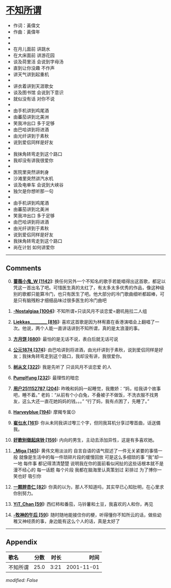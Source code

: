 # [不知所谓](https://music.163.com/song?id=67317)

* 作词：黃偉文
* 作曲：黃偉年
*
*
* 在月儿面前 讲跳水
* 在大床面前 讲游花园
* 谈及荷里活 会说到字母汤
* 直到让你没趣 不作声
* 讲天气讲到起重机
* 
* 讲衣着讲到天涯歌女
* 谈及图书馆 会说到下意识
* 就似没有话 对你不说
* 
* 由手机讲到鸡尾酒
* 由蕃茄讲到北美洲
* 笑我冲出口 多于足够
* 由巴哈讲到将进酒
* 由光纤讲到于素秋
* 说到爱侣同样是好友
* 
* 我抹角转弯走到这个路口
* 我却没有讲我很爱你
* 
* 医院里突然讲刺身
* 沙滩里突然讲汽水机
* 谈及电单车 会说到大峡谷
* 独欠是你想听那一句
* 
* 由手机讲到鸡尾酒
* 由蕃茄讲到北美洲
* 笑我冲出口 多于足够
* 由巴哈讲到将进酒
* 由光纤讲到于素秋
* 说到爱侣同样是好友
* 我抹角转弯走到这个路口
* 尚在计划 如何讲爱你


---

## Comments
0. **[蔷薇小鬼_W \[1142\]](https://music.163.com/#/user/home?id=32339321):** 换任何另外一个不知名的歌手若能唱得出这首歌，都足以凭这一首出名了吧。可惜医生真的太红了，有太多太多优秀的作品，像这种级别的歌都只能算冷门，也只有医生了吧。他大部分的冷门歌曲细听都超棒，可是只有脑残粉才细细品味过很多医生的冷门曲吧

1. **[-Nostalgiaa \[1004\]](https://music.163.com/#/user/home?id=16836972):** 不知所谓+只谈风月不谈恋爱=磨叽拖拉二人组

2. **[Liekkas________ \[816\]](https://music.163.com/#/user/home?id=9544528):** 喜欢这首歌是因为林宥嘉在香港演唱会上翻唱了一次。他说，两个人能一直讲话讲到不知所谓，真的是太浪漫的事。

3. **[方月饼 \[680\]](https://music.163.com/#/user/home?id=48695950):** 最怕的是无话不说，表白后就无话可说

4. **[公元1874 \[374\]](https://music.163.com/#/user/home?id=264047):** 由巴哈讲到将进酒，由光纤讲到于素秋，说到爱侣同样是好友；我抹角转弯走到这个路口，我却没有讲，我很爱你。

5. **[树从文 \[322\]](https://music.163.com/#/user/home?id=83960307):** 我是先听了 只谈风月不谈恋爱  的人

6. **[PumpYung \[232\]](https://music.163.com/#/user/home?id=30372483):** 最理性的暗恋

7. **[用户251152787 \[204\]](https://music.163.com/#/user/home?id=251152787):** 昨晚和妈妈一起睡觉，我撒娇：“妈，给我讲个故事吧，睡不着。”      老妈：“从前有个小白兔，不叠被子不做饭，不洗衣服不找男友，这么大还一直花她妈妈的钱。。。”      “行了妈，我有点困了，先睡了。”

8. **[Harveyblue \[194\]](https://music.163.com/#/user/home?id=16748186):** 摩羯专属😕

9. **[崔乜水 \[161\]](https://music.163.com/#/user/home?id=63360684):** 你从未同我讲过嚟三个字，但同我耳机分享过嚟首曲，话送備我。

10. **[好歌别做起床铃 \[159\]](https://music.163.com/#/user/home?id=258383248):** 内向的男生，主动去添加异性，这是有多喜欢她。

11. **[_Miga \[145\]](https://music.163.com/#/user/home?id=57293829):** 黄伟文用淡淡的 自言自语的语气叙述了一件无关紧要的事情一般 就像是生活中的每一件琐碎片段的缓慢回放 可是这么多细琐的事 “我”却一一地 每件事 都记得清清楚楚 说明我在你的面前看似闲扯的这些话根本就不是漫不经心的 每一话题 每个片段 我都在脑海里认真策划过 彩排过  为了博你一笑也好 吸引你

12. **[一颗胖杏仁 \[82\]](https://music.163.com/#/user/home?id=84564992):** 你真的以为，那人不知道吗，其实早已心知肚明，在心里求你别努力。

13. **[YiT_Chan \[59\]](https://music.163.com/#/user/home?id=358952844):** 西红柿和番茄，马铃薯和土豆，我喜欢的人和你，再见

14. **[-牧神的午后 \[59\]](https://music.163.com/#/user/home?id=58702130):** 随时随地能接住你的梗，听得懂你不知所云的话，做些幼稚又神经质的事，身边能有这么个人的话，真是太好了



---

## Appendix

|歌名|分数|时长|时间|
|:---|:---:|---:|---:|
|不知所谓|25.0|3:21|2001-11-01

*modified: False*